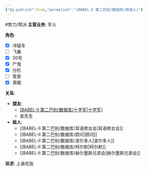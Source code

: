 ```yaml
---
{"dg-publish":true,"permalink":"/BABEL-Ⅱ 第二巴别/数据库/收尾人/"}
---
```


 #势力/帮派
**主营业务**: 军火

**角色**:
- [x] 冷链车
- [ ] 飞翼
- [x] 30号
- [x] 尸鬼
- [x] 分形
- [ ] 管家
- [x] 真眼

**关系**:
- **盟友**:
	- [[BABEL-Ⅱ 第二巴别/数据库/十字军\|十字军]](==友好往来-2==)
	- 金先生
- **敌人**:
	- [[BABEL-Ⅱ 第二巴别/数据库/耳语修女会\|耳语修女会]]
	- [[BABEL-Ⅱ 第二巴别/数据库/顾问\|顾问]]
	- [[BABEL-Ⅱ 第二巴别/数据库/波尔多人\|波尔多人]]
	- [[BABEL-Ⅱ 第二巴别/数据库/柯尔默\|柯尔默]]
	- [[BABEL-Ⅱ 第二巴别/数据库/赫尔墨斯兄弟会\|赫尔墨斯兄弟会]]

**诉求**: 上桌吃饭